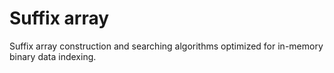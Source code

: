 Suffix array
============

Suffix array construction and searching algorithms optimized for
in-memory binary data indexing.
